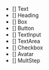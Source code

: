 - [] Text
- [] Heading
- [] Box
- [] Button
- [] TextInput
- [] TextArea
- [] Checkbox
- [] Avatar
- [] MultStep
